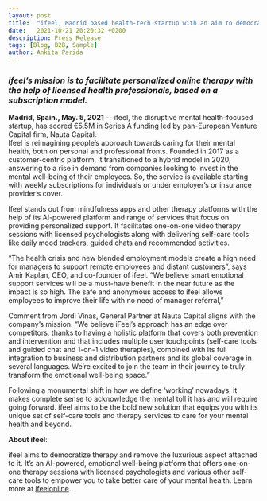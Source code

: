```yaml
---
layout: post
title:  "ifeel, Madrid based health-tech startup with an aim to democratize access to therapy, raises €5.5M"
date:   2021-10-21 20:20:32 +0200
description: Press Release
tags: [Blog, B2B, Sample]
author: Ankita Parida
---
```


### *ifeel’s mission is to facilitate personalized online therapy with the help of licensed health professionals, based on a subscription model.*

**Madrid, Spain., May. 5, 2021** -- ifeel, the disruptive mental health-focused startup, has scored €5.5M in Series A funding led by pan-European Venture Capital firm, Nauta Capital.  
Ifeel is reimagining people’s approach towards caring for their mental health, both on personal and professional fronts. Founded in 2017 as a customer-centric platform, it transitioned to a hybrid model in 2020, answering to a rise in demand from companies looking to invest in the mental well-being of their employees. So, the service is available starting with weekly subscriptions for individuals or under employer’s or insurance provider’s cover.

Ifeel stands out from mindfulness apps and other therapy platforms with the help of its AI-powered platform and range of services that focus on providing personalized support. It facilitates one-on-one video therapy sessions with licensed psychologists along with delivering self-care tools like daily mood trackers, guided chats and recommended activities.

“The health crisis and new blended employment models create a high need for managers to support remote employees and distant customers”, says Amir Kaplan, CEO, and co-founder of ifeel. “We believe smart emotional support services will be a must-have benefit in the near future as the impact is so high. The safe and anonymous access to ifeel allows employees to improve their life with no need of manager referral,”

Comment from Jordi Vinas, General Partner at Nauta Capital aligns with the company’s mission. “We believe iFeel’s approach has an edge over competitors, thanks to having a holistic platform that covers both prevention and intervention and that includes multiple user touchpoints (self-care tools and guided chat and 1-on-1 video therapies), combined with its full integration to business and distribution partners and its global coverage in several languages. We’re excited to join the team in their journey to truly transform the emotional well-being space.”

Following a monumental shift in how we define ‘working’ nowadays, it makes complete sense to acknowledge the mental toll it has and will require going forward. ifeel aims to be the bold new solution that equips you with its unique set of self-care tools and therapy services to care for your mental health and beyond.

**About ifeel**:

ifeel aims to democratize therapy and remove the luxurious aspect attached to it. It’s an AI-powered, emotional well-being platform that offers one-on-one therapy sessions with licensed psychologists and various other self-care tools to empower you to take better care of your mental health. Learn more at [ifeelonline](https://ifeelonline.com/en/).



